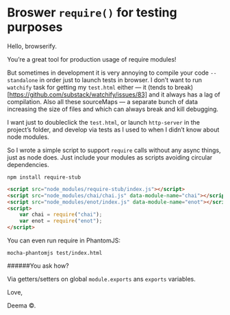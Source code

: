# Broswer `require()` for testing purposes

Hello, browserify.


You’re a great tool for production usage of require modules! 

But sometimes in development it is very annoying to compile your code `--standalone` in order just to launch tests in browser. I don’t want to run `watchify` task for getting my `test.html` either — it (tends to break)[https://github.com/substack/watchify/issues/83] and it always has a lag of compilation. Also all these sourceMaps — a separate bunch of data increasing the size of files and which can always break and kill debugging.

I want just to doubleclick the `test.html`, or launch `http-server` in the project’s folder, and develop via tests as I used to when I didn’t know about node modules.

So I wrote a simple script to support `require` calls without any async things, just as node does. Just include your modules as scripts avoiding circular dependencies.


```shell
npm install require-stub
```

```html
<script src="node_modules/require-stub/index.js"></script>
<script src="node_modules/chai/chai.js" data-module-name="chai"></script>
<script src="node_modules/enot/index.js" data-module-name="enot"></script>
<script>
	var chai = require("chai");
	var enot = require("enot");
</script>
```

You can even run require in PhantomJS:

```
mocha-phantomjs test/index.html
```




######You ask how?

Via getters/setters on global `module.exports` ans `exports` variables.

Love,

Deema ©.
